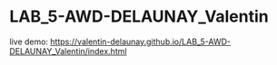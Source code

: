 # LAB_5-AWD-DELAUNAY_Valentin

live demo: https://valentin-delaunay.github.io/LAB_5-AWD-DELAUNAY_Valentin/index.html
